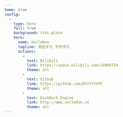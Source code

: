 ```yaml
---
home: true
config:
  -
    type: hero
    full: true
    background: tint-plate
    hero:
      name: UncleDon
      tagline: 向往平凡 不甘平凡
      actions:
        -
          text: Bilibili
          link: https://space.bilibili.com/14004754
          theme: alt
        -
          text: Github
          link: https://github.com/DYYYYYYYF
          theme: alt
        -
          text: DuckDuck Engine
          link: http://www.uncledon.cn
          theme: alt
---
```

